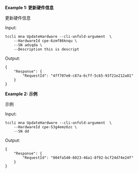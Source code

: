 **Example 1: 更新硬件信息**

更新硬件信息

Input: 

```
tccli mna UpdateHardware --cli-unfold-argument  \
    --HardwareId cpe-6zmf86knqu \
    --SN adsqda \
    --Description this is descript
```

Output: 
```
{
    "Response": {
        "RequestId": "4ff707e0-c87a-6cff-5c65-93f21e212a81"
    }
}
```

**Example 2: 示例**

示例

Input: 

```
tccli mna UpdateHardware --cli-unfold-argument  \
    --HardwareId cpe-53g4emz6zc \
    --SN dd
```

Output: 
```
{
    "Response": {
        "RequestId": "004fa540-6023-46a1-8f92-bcf24d74e24f"
    }
}
```

